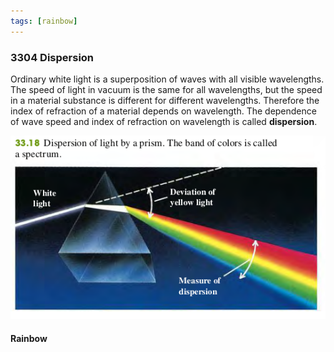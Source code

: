 ```yaml
---
tags: [rainbow]
---
```


### 3304 Dispersion

Ordinary white light is a superposition of waves with all visible wavelengths. The speed of light in vacuum is the same for all wavelengths, but the speed in a material substance is different for different wavelengths. Therefore the index of refraction of a material depends on wavelength. The dependence of wave speed and index of refraction on wavelength is called **dispersion**.

![Graph](../assets/3318.png)

#### Rainbow
